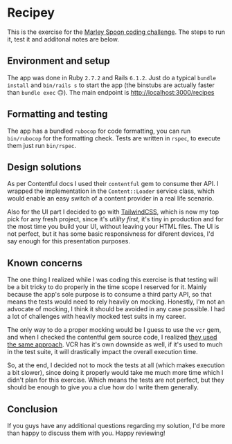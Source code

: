 # Recipey

This is the exercise for the [Marley Spoon coding challenge](https://gist.github.com/lawitschka/063f2e28bd6993cac5f8b40b991ae899). The steps to run it, test it and additonal notes are below.

## Environment and setup

The app was done in Ruby `2.7.2` and Rails `6.1.2`. Just do a typical `bundle install` and `bin/rails s` to start the app (the binstubs are actually faster than `bundle exec` 🙃). The main endpoint is [http://localhost:3000/recipes](http://localhost:3000/recipes)

## Formatting and testing

The app has a bundled `rubocop` for code formatting, you can run `bin/rubocop` for the formatting check. Tests are written in `rspec`, to execute them just run `bin/rspec`.

## Design solutions

As per Contentful docs I used their `contentful` gem to consume ther API. I wrapped the implementation in the `Content::Loader` service class, which would enable an easy switch of a content provider in a real life scenario.

Also for the UI part I decided to go with [TailwindCSS](https://tailwindcss.com), which is now my top pick for any fresh project, since it's *utility first*, it's tiny in production and for the most time you build your UI, without leaving your HTML files. The UI is not perfect, but it has some basic responsivness for diferent devices, I'd say enough for this presentation purposes.

## Known concerns

The one thing I realized while I was coding this exercise is that testing will be a bit tricky to do properly in the time scope I reserved for it. Mainly because the app's sole purpose is to consume a third party API, so that means the tests would need to rely heavily on mocking. Honestly, I'm not an advocate of mocking, I think it should be avoided in any case possible. I had a lot of challenges with heavily mocked test suits in my career.

The only way to do a proper mocking would be I guess to use the `vcr` gem, and when I checked the contentful gem source code, I realized [they used the same approach](https://github.com/contentful/contentful.rb/blob/master/spec/entry_spec.rb). VCR has it's own downside as well, if it's used to much in the test suite, it will drastically impact the overall execution time.

So, at the end, I decided not to mock the tests at all (which makes execution a bit slower), since doing it properly would take me much more time which I didn't plan for this exercise. Which means the tests are not perfect, but they should be enough to give you a clue how do I write them generally.

## Conclusion

If you guys have any additional questions regarding my solution, I'd be more than happy to discuss them with you. Happy reviewing!

